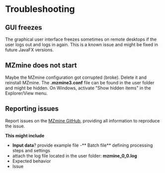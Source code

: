 # Troubleshooting


## GUI freezes
The graphical user interface freezes sometimes on remote desktops if the user logs out and logs in again. This is a known issue and might be fixed in future JavaFX versions. 


## MZmine does not start
Maybe the MZmine configuration got corrupted (broke). Delete it and reinstall MZmine. The **.mzmine3.conf** file can be found in the user folder and might be hidden. On Windows, activate "Show hidden items" in the Explorer/View menu. 


## Reporting issues
Report issues on the [MZmine GitHub](https://github.com/mzmine/mzmine3/issues), providing all information to reproduce the issue.

**This might include**
- **Input data**? provide example file
-** Batch file** defining processing steps and settings
- attach the log file located in the user folder: **mzmine_0_0.log** 
- Expected behavior
- Issue 